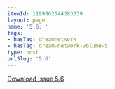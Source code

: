 ```yaml
---
itemId: 1199862544283339
layout: page
name: '5.6: '
tags:
- hasTag: dreamnetwork
- hasTag: dream-network-volume-5
type: post
urlSlug: '5.6'
---
```

<a href="files/pdfs/Volume_5/5.6-Dream-Network-Bulletin_Volume-5-Number-6.pdf" download="">Download issue 5.6</a>